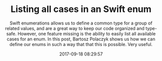 ---
title: "Listing all cases in an Swift enum"
subtitle: "Swift enumerations allows us to define a common type for a group of related values, and are a great way to keep our code organized and type-safe. However, one feature missing is the ability to easily list all available cases for an enum. In this post, Bartosz Polaczyk shows us how we can define our enums in such a way that that this is possible. Very useful."
tags: ["enums"]
link: "https://medium.com/@londeix/listing-all-cases-in-an-enum-3b057f2c1432"
date: "2017-09-18 08:29:57"
---